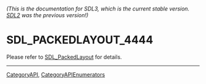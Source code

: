 ###### (This is the documentation for SDL3, which is the current stable version. [SDL2](https://wiki.libsdl.org/SDL2/) was the previous version!)
# SDL_PACKEDLAYOUT_4444

Please refer to [SDL_PackedLayout](SDL_PackedLayout) for details.

----
[CategoryAPI](CategoryAPI), [CategoryAPIEnumerators](CategoryAPIEnumerators)

